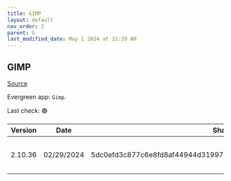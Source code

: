 ```yaml
---
title: GIMP
layout: default
nav_order: 2
parent: G
last_modified_date: May 1 2024 at 12:29 AM
---
```


## GIMP

[Source](https://www.gimp.org/)

Evergreen app: `Gimp`. 

Last check: 🟢

| Version | Date       | Sha256                                                           | URI                                                                                                                                                                  |
| ------- | ---------- | ---------------------------------------------------------------- | -------------------------------------------------------------------------------------------------------------------------------------------------------------------- |
| 2.10.36 | 02/29/2024 | 5dc0efd3c877c6e8fd8af44944d31997875e38b610f95b30445aea3758dbbe90 | [https://forksystems.mm.fcix.net/gimp/gimp/v2.10/windows/gimp-2.10.36-setup-1.exe](https://forksystems.mm.fcix.net/gimp/gimp/v2.10/windows/gimp-2.10.36-setup-1.exe) |
